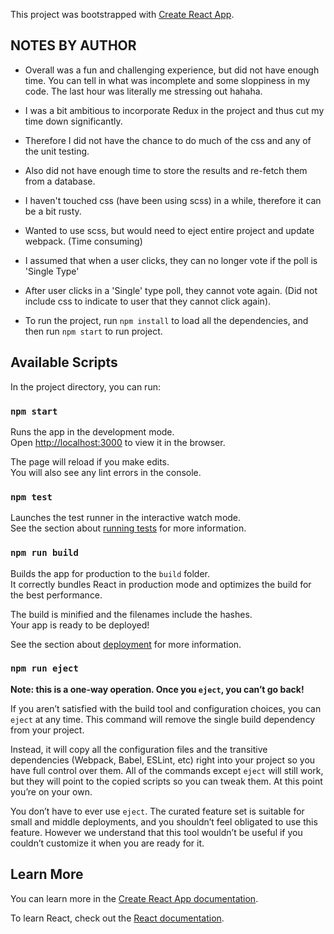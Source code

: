 This project was bootstrapped with [Create React App](https://github.com/facebook/create-react-app).


## NOTES BY AUTHOR

- Overall was a fun and challenging experience, but did not have enough time. You can tell in what was incomplete and some sloppiness in my code. The last hour was literally me stressing out hahaha. 
- I was a bit ambitious to incorporate Redux in the project and thus cut my time down significantly. 
- Therefore I did not have the chance to do much of the css and any of the unit testing.
- Also did not have enough time to store the results and re-fetch them from a database.
- I haven't touched css (have been using scss) in a while, therefore it can be a bit rusty. 
- Wanted to use scss, but would need to eject entire project and update webpack. (Time consuming)
- I assumed that when a user clicks, they can no longer vote if the poll is 'Single Type'
- After user clicks in a 'Single' type poll, they cannot vote again. (Did not include css to indicate to user that they cannot click again).

- To run the project, run `npm install` to load all the dependencies, and then run `npm start` to run project.


## Available Scripts

In the project directory, you can run:

### `npm start`

Runs the app in the development mode.<br>
Open [http://localhost:3000](http://localhost:3000) to view it in the browser.

The page will reload if you make edits.<br>
You will also see any lint errors in the console.

### `npm test`

Launches the test runner in the interactive watch mode.<br>
See the section about [running tests](https://facebook.github.io/create-react-app/docs/running-tests) for more information.

### `npm run build`

Builds the app for production to the `build` folder.<br>
It correctly bundles React in production mode and optimizes the build for the best performance.

The build is minified and the filenames include the hashes.<br>
Your app is ready to be deployed!

See the section about [deployment](https://facebook.github.io/create-react-app/docs/deployment) for more information.

### `npm run eject`

**Note: this is a one-way operation. Once you `eject`, you can’t go back!**

If you aren’t satisfied with the build tool and configuration choices, you can `eject` at any time. This command will remove the single build dependency from your project.

Instead, it will copy all the configuration files and the transitive dependencies (Webpack, Babel, ESLint, etc) right into your project so you have full control over them. All of the commands except `eject` will still work, but they will point to the copied scripts so you can tweak them. At this point you’re on your own.

You don’t have to ever use `eject`. The curated feature set is suitable for small and middle deployments, and you shouldn’t feel obligated to use this feature. However we understand that this tool wouldn’t be useful if you couldn’t customize it when you are ready for it.

## Learn More

You can learn more in the [Create React App documentation](https://facebook.github.io/create-react-app/docs/getting-started).

To learn React, check out the [React documentation](https://reactjs.org/).
